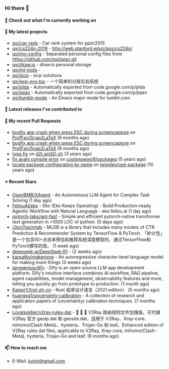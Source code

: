 ### Hi there 👋

#### 👷 Check out what I'm currently working on


#### 🌱 My latest projects

- [qxj/car-rank](https://github.com/qxj/car-rank) - Car rank system for ppzc2015
- [qxj/cs224n-2019](https://github.com/qxj/cs224n-2019) - http://web.stanford.edu/class/cs224n/
- [qxj/my-config](https://github.com/qxj/my-config) - Separated personal config files from https://github.com/qxj/jqian.git
- [qxj/draw.io](https://github.com/qxj/draw.io) - draw.io personal storage
- [qxj/ml-tools](https://github.com/qxj/ml-tools) - 
- [qxj/sicp](https://github.com/qxj/sicp) - sicp solutions
- [qxj/exp-sys-toy](https://github.com/qxj/exp-sys-toy) - 一个简单的分层实验系统
- [qxj/plda](https://github.com/qxj/plda) - Automatically exported from code.google.com/p/plda
- [qxj/jqian](https://github.com/qxj/jqian) - Automatically exported from code.google.com/p/jqian
- [qxj/tumblr-mode](https://github.com/qxj/tumblr-mode) - An Emacs major mode for tumblr.com

#### 🔭 Latest releases I've contributed to


#### 🔨 My recent Pull Requests

- [bugfix app crash when press ESC during screencapture](https://github.com/ProfFan/Snap2LaTeX/pull/9) on [ProfFan/Snap2LaTeX](https://github.com/ProfFan/Snap2LaTeX) (9 months ago)
- [bugfix app crash when press ESC during screencapture](https://github.com/ProfFan/Snap2LaTeX/pull/8) on [ProfFan/Snap2LaTeX](https://github.com/ProfFan/Snap2LaTeX) (9 months ago)
- [typo fix](https://github.com/d2l-ai/d2l-zh/pull/999) on [d2l-ai/d2l-zh](https://github.com/d2l-ai/d2l-zh) (3 years ago)
- [fix avahi compile error](https://github.com/coolsnowwolf/packages/pull/39) on [coolsnowwolf/packages](https://github.com/coolsnowwolf/packages) (5 years ago)
- [locate package configuration by name](https://github.com/jwiegley/use-package/pull/191) on [jwiegley/use-package](https://github.com/jwiegley/use-package) (10 years ago)

#### ⭐ Recent Stars

- [OpenBMB/XAgent](https://github.com/OpenBMB/XAgent) - An Autonomous LLM Agent for Complex Task Solving (1 day ago)
- [FellouAI/eko](https://github.com/FellouAI/eko) - Eko (Eko Keeps Operating) - Build Production-ready Agentic Workflow with Natural Language - eko.fellou.ai (1 day ago)
- [pytorch-labs/gpt-fast](https://github.com/pytorch-labs/gpt-fast) - Simple and efficient pytorch-native transformer text generation in &lt;1000 LOC of python. (5 days ago)
- [UlionTse/mlgb](https://github.com/UlionTse/mlgb) - MLGB is a library that includes many models of CTR Prediction &amp; Recommender System by TensorFlow &amp; PyTorch. 「妙计包」是一个包含50&#43;点击率预估和推荐系统深度模型的、通过TensorFlow和PyTorch撰写的库。 (1 week ago)
- [deepseek-ai/DeepSeek-R1](https://github.com/deepseek-ai/DeepSeek-R1) -  (2 weeks ago)
- [karpathy/makemore](https://github.com/karpathy/makemore) - An autoregressive character-level language model for making more things (3 weeks ago)
- [langgenius/dify](https://github.com/langgenius/dify) - Dify is an open-source LLM app development platform. Dify&#39;s intuitive interface combines AI workflow, RAG pipeline, agent capabilities, model management, observability features and more, letting you quickly go from prototype to production. (1 month ago)
- [KaiserY/trpl-zh-cn](https://github.com/KaiserY/trpl-zh-cn) - Rust 程序设计语言（2021 edition） (5 months ago)
- [huangsg1/uncertainty-calibration](https://github.com/huangsg1/uncertainty-calibration) - A collection of research and application papers of (uncertainty) calibration techniques. (7 months ago)
- [Loyalsoldier/v2ray-rules-dat](https://github.com/Loyalsoldier/v2ray-rules-dat) - 🦄 🎃 👻 V2Ray 路由规则文件加强版，可代替 V2Ray 官方 geoip.dat 和 geosite.dat，适用于 V2Ray、Xray-core、mihomo(Clash-Meta)、hysteria、Trojan-Go 和 leaf。Enhanced edition of V2Ray rules dat files, applicable to V2Ray, Xray-core, mihomo(Clash-Meta), hysteria, Trojan-Go and leaf. (9 months ago)

#### 📫 How to reach me

- E-Mail: junist@gmail.com

